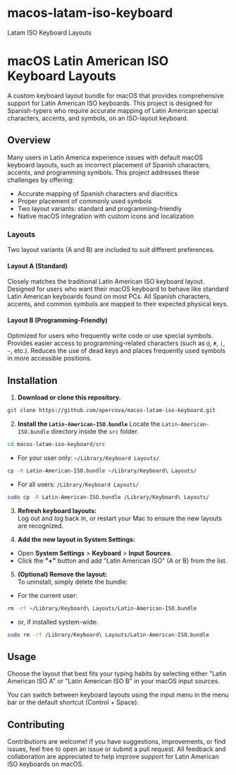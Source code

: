 # macos-latam-iso-keyboard
Latam ISO Keyboard Layouts
# macOS Latin American ISO Keyboard Layouts

A custom keyboard layout bundle for macOS that provides comprehensive support for Latin American ISO keyboards. This project is designed for Spanish-typers who require accurate mapping of Latin American special characters, accents, and symbols, on an ISO-layout keyboard.

## Overview

Many users in Latin America experience issues with default macOS keyboard layouts, such as incorrect placement of Spanish characters, accents, and programming symbols. This project addresses these challenges by offering:

- Accurate mapping of Spanish characters and diacritics
- Proper placement of commonly used symbols
- Two layout variants: standard and programming-friendly
- Native macOS integration with custom icons and localization

### Layouts
Two layout variants (A and B) are included to suit different preferences.

#### Layout A (Standard)
Closely matches the traditional Latin American ISO keyboard layout.
Designed for users who want their macOS keyboard to behave like standard Latin American keyboards found on most PCs.
All Spanish characters, accents, and common symbols are mapped to their expected physical keys.

#### Layout B (Programming-Friendly)
Optimized for users who frequently write code or use special symbols.
Provides easier access to programming-related characters (such as `@`, `#`, `|`, `~`, etc.).
Reduces the use of dead keys and places frequently used symbols in more accessible positions.

## Installation

1. **Download or clone this repository.**
```bash
git clone https://github.com/apercova/macos-latam-iso-keyboard.git
```
2. **Install the `Latin-American-ISO.bundle`**
Locate the `Latin-American-ISO.bundle` directory inside the `src` folder.
```bash
cd macos-latam-iso-keyboard/src
```
- For your user only: `~/Library/Keyboard Layouts/`
```bash
cp -R Latin-American-ISO.bundle ~/Library/Keyboard\ Layouts/
```
- For all users: `/Library/Keyboard Layouts/`
```bash
sudo cp -R Latin-American-ISO.bundle /Library/Keyboard\ Layouts/
```
3. **Refresh keyboard layouts:**  
Log out and log back in, or restart your Mac to ensure the new layouts are recognized.

4. **Add the new layout in System Settings:**
- Open **System Settings** > **Keyboard** > **Input Sources**.  
- Click the **"+"** button and add "Latin American ISO" (A or B) from the list.  

5. **(Optional) Remove the layout:**  
To uninstall, simply delete the bundle:

- For the current user:
```bash
rm -rf ~/Library/Keyboard\ Layouts/Latin-American-ISO.bundle
```
- or, if installed system-wide:
```bash
sudo rm -rf /Library/Keyboard\ Layouts/Latin-American-ISO.bundle
```

## Usage

Choose the layout that best fits your typing habits by selecting either "Latin American ISO A" or "Latin American ISO B" in your macOS input sources.

You can switch between keyboard layouts using the input menu in the menu bar or the default shortcut (Control + Space).

## Contributing

Contributions are welcome! If you have suggestions, improvements, or find issues, feel free to open an issue or submit a pull request. All feedback and collaboration are appreciated to help improve support for Latin American ISO keyboards on macOS.
